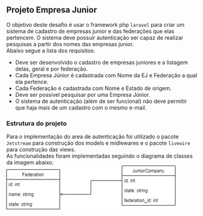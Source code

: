## Projeto Empresa Junior
O objetivo deste desafio é usar o framework php `laravel` para criar um sistema de cadastro de empresas junior e das federações que elas pertencem. O 
sistema deve possuir autenticação ser capaz de realizar pesquisas a partir dos nomes das empresas junior.<br> 
Abaixo segue a lista dos requisitos:<br>
<ul>
    <li> 
        Deve ser desenvolvido o cadastro de empresas juniores e a listagem delas, geral e por federação.
    </li>
    <li>
        Cada Empresa Júnior é cadastrada com Nome da EJ e Federação a qual ela pertence.
    </li>
    <li> 
        Cada Federação é cadastrada com Nome e Estado de origem.
    </li>
    <li> 
        Deve ser possível pesquisar por uma Empresa Júnior.
    </li>
    <li> 
        O sistema de autenticação (além de ser funcional) não deve permitir que haja mais de um cadastro com o mesmo e-mail.
    </li>
</ul>

### Estrutura do projeto
Para o implementação do area de autenticação foi utilizado o pacote `Jetstream` para construção dos models e midlewares e o pacote `livewire` para construção das views.<br>
As funcionalidades foram implementadas seguindo o diagrama de classes da imagem abaixo.
![Diagrama de Classes](readme_resources/models.jpg?raw=true "Title")
